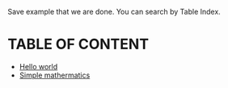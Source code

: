 Save example that we are done. You can search by Table Index.

# TABLE OF CONTENT 

 - [Hello world](example/hello_world.hs)
 - [Simple mathermatics](example/simple_mathermatics.hs)
